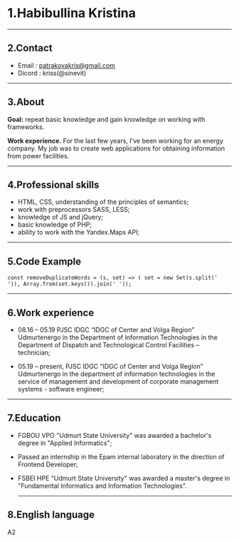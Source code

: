 
# 1.Habibullina Kristina


******

## 2.Contact
* Email  : patrakovakris@gmail.com
* Dicord : kriss(@sinevit)


******

## 3.About
**Goal:** repeat basic knowledge and gain knowledge on working with frameworks.

**Work experience.** For the last few years, I've been working for an energy company. My job was to create web applications for obtaining information from power facilities.


******

## 4.Professional skills
* HTML, CSS, understanding of the principles of semantics;
* work with preprocessors SASS, LESS;
* knowledge of JS and jQuery;
* basic knowledge of PHP;
* ability to work with the Yandex.Maps API;
******

## 5.Code Example

```
const removeDuplicateWords = (s, set) => ( set = new Set(s.split(' ')), Array.from(set.keys()).join(' '));
```

******

## 6.Work experience

* 08.16 – 05.19 PJSC IDGC “IDGC of Center and Volga Region” Udmurtenergo in the Department of Information Technologies in the Department of Dispatch and Technological Control Facilities – technician;


* 05.19 – present, PJSC IDGC “IDGC of Center and Volga Region” Udmurtenergo in the department of information technologies in the service of management and development of corporate management systems - software engineer;

*******

## 7.Education

* FGBOU VPO "Udmurt State University" was awarded a bachelor's degree in "Applied Informatics";
* Passed an internship in the Epam internal laboratory in the direction of Frontend Developer;
* FSBEI HPE "Udmurt State University" was awarded a master's degree in "Fundamental Informatics 
  and Information Technologies".

  *****

## 8.English language

A2
